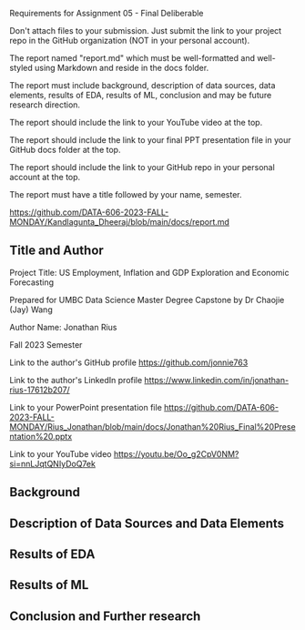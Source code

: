 Requirements for Assignment 05 - Final Deliberable

Don't attach files to your submission. Just submit the link to your project repo in the GitHub organization (NOT in your personal account).




The report named "report.md" which must be well-formatted and well-styled using Markdown and reside in the docs folder.

The report must include background, description of data sources, data elements, results of EDA, results of ML, conclusion and may be future research direction. 

The report should include the link to your YouTube video at the top.

The report should include the link to your final PPT presentation file in your GitHub docs folder at the top.

The report should include the link to your GitHub repo in your personal account at the top.

The report must have a title followed by your name, semester.


https://github.com/DATA-606-2023-FALL-MONDAY/Kandlagunta_Dheeraj/blob/main/docs/report.md



## **Title and Author**

Project Title: US Employment, Inflation and GDP Exploration and Economic Forecasting

Prepared for UMBC Data Science Master Degree Capstone by Dr Chaojie (Jay) Wang

Author Name: Jonathan Rius

Fall 2023 Semester

Link to the author's GitHub profile https://github.com/jonnie763

Link to the author's LinkedIn profile https://www.linkedin.com/in/jonathan-rius-17612b207/

Link to your PowerPoint presentation file https://github.com/DATA-606-2023-FALL-MONDAY/Rius_Jonathan/blob/main/docs/Jonathan%20Rius_Final%20Presentation%20.pptx

Link to your YouTube video https://youtu.be/Oo_g2CpV0NM?si=nnLJqtQNIyDoQ7ek


## **Background**



## **Description of Data Sources and Data Elements**




## **Results of EDA**


## **Results of ML**

## **Conclusion and Further research**
